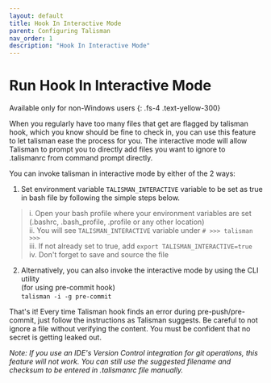```yaml
---
layout: default
title: Hook In Interactive Mode
parent: Configuring Talisman
nav_order: 1
description: "Hook In Interactive Mode" 
---
```


# Run Hook In Interactive Mode

Available only for non-Windows users
{: .fs-4 .text-yellow-300}

When you regularly have too many files that get are flagged by talisman hook, which you know should be fine to check in, you can use this feature to let talisman ease the process for you. The interactive mode will allow Talisman to prompt you to directly add files you want to ignore to .talismanrc from command prompt directly. 

You can invoke talisman in interactive mode by either of the 2 ways:

1. Set environment variable `TALISMAN_INTERACTIVE` variable to be set as true in bash file by following the simple steps below.
 >i. Open your bash profile where your environment variables are set (.bashrc, .bash_profile, .profile or any other location)
 ><br>ii. You will see `TALISMAN_INTERACTIVE` variable under `# >>> talisman >>>`
 ><br>iii. If not already set to true, add `export TALISMAN_INTERACTIVE=true`
 ><br>iv. Don't forget to save and source the file

2.  Alternatively, you can also invoke the interactive mode by using the CLI utility  
   (for using pre-commit hook)  
   ```talisman -i -g pre-commit```

That's it! Every time Talisman hook finds an error during pre-push/pre-commit, just follow the instructions as Talisman suggests. 
Be careful to not ignore a file without verifying the content. You must be confident that no secret is getting leaked out.


*Note: If you use an IDE's Version Control integration for git operations, this feature will not work. You can still use the suggested filename and checksum to be entered in .talismanrc  file manually.*

